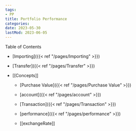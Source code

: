 ```yaml
---
tags:
- PP
title: Portfolio Performance
categories:
date: 2023-05-30
lastMod: 2023-06-05
---
```



Table of Contents

  + [Importing]({{< ref "/pages/Importing" >}})

  + [Transfer]({{< ref "/pages/Transfer" >}})

  + [[Concepts]]

    + [Purchase Value]({{< ref "/pages/Purchase Value" >}})

    + [account]({{< ref "/pages/account" >}})

    + [Transaction]({{< ref "/pages/Transaction" >}})

    + [performance]({{< ref "/pages/performance" >}})

    + [[exchangeRate]]
